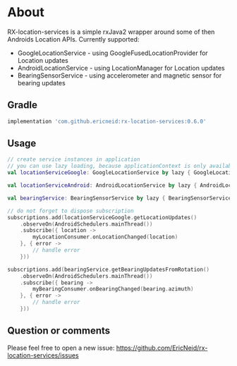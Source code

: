 # About

RX-location-services is a simple rxJava2 wrapper around some of then Androids Location APIs. Currently supported:

* GoogleLocationService - using GoogleFusedLocationProvider for Location updates
* AndroidLocationService - using LocationManager for Location updates
* BearingSensorService - using accelerometer and magnetic sensor for bearing updates

## Gradle

```gradle
implementation 'com.github.ericneid:rx-location-services:0.6.0'
```

## Usage

```kotlin
// create service instances in application
// you can use lazy loading, because applicationContext is only available after onCreate
val locationServiceGoogle: GoogleLocationService by lazy { GoogleLocationService(applicationContext) }

val locationServiceAndroid: AndroidLocationService by lazy { AndroidLocationService(applicationContext) }

val bearingService: BearingSensorService by lazy { BearingSensorService(applicationContext) }
```

```kotlin
// do not forget to dispose subscription
subscriptions.add(locationServiceGoogle.getLocationUpdates()
    .observeOn(AndroidSchedulers.mainThread())
    .subscribe({ location ->
        myLocationConsumer.onLocationChanged(location)
    }, { error ->
        // handle error
    }))

subscriptions.add(bearingService.getBearingUpdatesFromRotation()
    .observeOn(AndroidSchedulers.mainThread())
    .subscribe({ bearing ->
        myBearingConsumer.onBearingChanged(bearing.azimuth)
    }, { error ->
        // handle error
    }))
```

## Question or comments

Please feel free to open a new issue:
<https://github.com/EricNeid/rx-location-services/issues>
